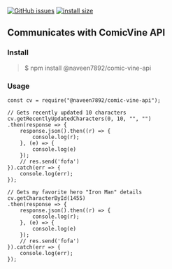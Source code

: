 [![GitHub issues](https://img.shields.io/badge/npm-v1.0.1-lightgrey)](https://github.com/Naveen7892/comic-vine-api.git)  [![install size](https://packagephobia.com/badge?p=@naveen7892/comic-vine-api)](https://packagephobia.com/result?p=@naveen7892/comic-vine-api)

## Communicates with ComicVine API

### Install
> $ npm install @naveen7892/comic-vine-api

### Usage
```
const cv = require("@naveen7892/comic-vine-api");

// Gets recently updated 10 characters
cv.getRecentlyUpdatedCharacters(0, 10, "", "")
.then(response => {
    response.json().then((r) => {
        console.log(r);
    }, (e) => {
        console.log(e)
    });
    // res.send('fofa')
}).catch(err => { 
    console.log(err); 
});

// Gets my favorite hero "Iron Man" details
cv.getCharacterById(1455)
.then(response => {
    response.json().then((r) => {
        console.log(r);
    }, (e) => {
        console.log(e)
    });
    // res.send('fofa')
}).catch(err => { 
    console.log(err); 
});
```